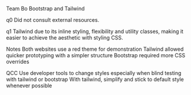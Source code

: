 Team Bo Bootstrap and Tailwind

q0
Did not consult external resources.

q1
Tailwind due to its inline styling, flexibility and utility classes, making it easier to achieve the aesthetic with styling CSS.

Notes
Both websites use a red theme for demonstration
Tailwind allowed quicker prototyping with a simpler structure 
Bootstrap required more CSS overrides

QCC
Use developer tools to change styles especially when blind testing with tailwind or bootstrap
With tailwind, simplify and stick to default style whenever possible 